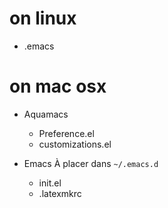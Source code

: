 # on linux

- .emacs

# on mac osx

- Aquamacs

    - Preference.el
    - customizations.el

- Emacs
À placer dans `~/.emacs.d`
    - init.el
    - .latexmkrc
